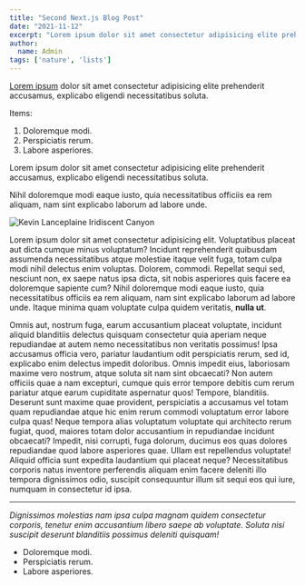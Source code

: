 ```yaml
---
title: "Second Next.js Blog Post"
date: "2021-11-12"
excerpt: "Lorem ipsum dolor sit amet consectetur adipisicing elite prehenderit accusamus, explicabo eligendi necessitatibus soluta."
author:
  name: Admin
tags: ['nature', 'lists']
---
```


[Lorem ipsum](https://k-vega.com/) dolor sit amet consectetur adipisicing elite prehenderit accusamus, explicabo eligendi necessitatibus soluta. 

Items:
1. Doloremque modi.
2. Perspiciatis rerum.
3. Labore asperiores.

Lorem ipsum dolor sit amet consectetur adipisicing elite prehenderit accusamus, explicabo eligendi necessitatibus soluta.   

Nihil doloremque modi eaque iusto, quia necessitatibus officiis ea rem aliquam, nam sint explicabo laborum ad labore unde.

![Kevin Lanceplaine Iridiscent Canyon](https://images.unsplash.com/photo-1492724724894-7464c27d0ceb?ixid=MnwxMjA3fDB8MHxwaG90by1wYWdlfHx8fGVufDB8fHx8&ixlib=rb-1.2.1&auto=format&fit=crop&w=1674&q=80)

Lorem ipsum dolor sit amet consectetur adipisicing elit. Voluptatibus placeat aut dicta cumque minus voluptatum? Incidunt reprehenderit quibusdam assumenda necessitatibus atque molestiae itaque velit fuga, totam culpa modi nihil delectus enim voluptas. Dolorem, commodi. Repellat sequi sed, nesciunt non, ex saepe natus ipsa dicta, sit nobis asperiores quis facere ea doloremque sapiente cum? Nihil doloremque modi eaque iusto, quia necessitatibus officiis ea rem aliquam, nam sint explicabo laborum ad labore unde. Itaque minima quam voluptate culpa quidem veritatis, **nulla ut**.

Omnis aut, nostrum fuga, earum accusantium placeat voluptate, incidunt aliquid blanditiis delectus quisquam consectetur quia aperiam neque repudiandae at autem nemo necessitatibus non veritatis possimus! Ipsa accusamus officia vero, pariatur laudantium odit perspiciatis rerum, sed id, explicabo enim delectus impedit doloribus. Omnis impedit eius, laboriosam maxime vero nostrum, atque soluta sit nam sint obcaecati? Non autem officiis quae a nam excepturi, cumque quis error tempore debitis cum rerum pariatur atque earum cupiditate aspernatur quos! Tempore, blanditiis. Deserunt sunt maxime quae provident, perspiciatis a accusamus vel totam quam repudiandae atque hic enim rerum commodi voluptatum error labore culpa quas! Neque tempora alias voluptatum voluptate qui architecto rerum fugiat, quod, maiores totam dolor accusantium in repudiandae incidunt obcaecati? Impedit, nisi corrupti, fuga dolorum, ducimus eos quas dolores repudiandae quod labore asperiores quae. Ullam est repellendus voluptate! Aliquid officia sunt expedita laudantium qui placeat neque? Necessitatibus corporis natus inventore perferendis aliquam enim facere deleniti illo tempora dignissimos odio, suscipit consequuntur illum sit sequi eos qui iure, numquam in consectetur id ipsa.
***
   _Dignissimos molestias nam ipsa culpa magnam quidem consectetur corporis, tenetur enim accusantium libero saepe ab voluptate. Soluta nisi suscipit deserunt blanditiis possimus deleniti quisquam!_

* Doloremque modi.
* Perspiciatis rerum.
* Labore asperiores.
